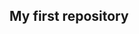 ##  My first repository

<!--
**brunacunhah/brunacunhah** My name is Bruna Cunha, welcome to my repository!

I'm studying at Alura
I'm developing in the JavaScript language
I use this space for my organization and sharing of my developed projects


- 🔭 I’m currently working on: nothing.
- 🌱 I’m currently learning contents of the first year of high school.
- 👯 I’m looking to collaborate on  in my school life.
- 🤔 I’m looking for help with ...
- 💬 Ask me about  free professional theater courses.
- 📫 How to reach me: through my social networks.
- 😄 Pronouns:  she/her.
- ⚡ Fun fact: I'm a big fan of Justin Bieber.
-->
